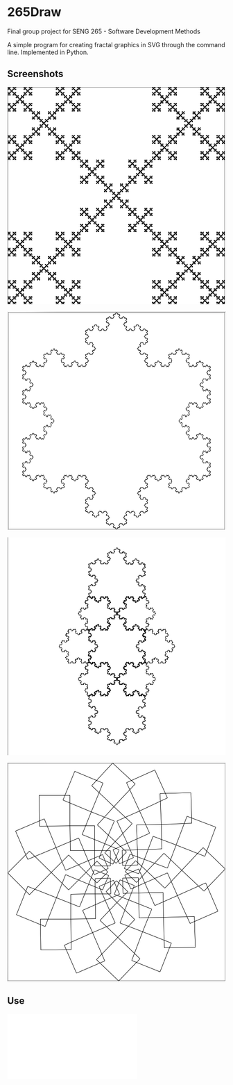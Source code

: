 # 265Draw 

Final group project for SENG 265 - Software Development Methods

A simple program for creating fractal graphics in SVG through the command line. 
Implemented in Python.

## Screenshots 

![Screenshots](/Manual/BoxFractal.png)

![Screenshots](/Manual/KochSnowflakeSimple.png)

![Screenshots](/Manual/KochSnowflakeTiling.png)

![Screenshots](/Manual/ThreeRings.png)

## Use 

![Use](/Manual/265DrawUserManual.pdf)



